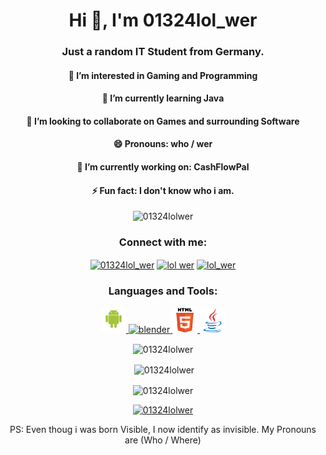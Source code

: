 <h1 align="center">Hi 👋, I'm 01324lol_wer</h1>
<h3 align="center">Just a random IT Student from Germany.</h3>

<h4 align="center">👀 I’m interested in Gaming and Programming</h4>
<h4 align="center">🌱 I’m currently learning Java</h4>
<h4 align="center">💞️ I’m looking to collaborate on Games and surrounding Software</h4>
<h4 align="center">😄 Pronouns: who / wer </h4>
<h4 align="center">🔭 I’m currently working on: CashFlowPal</h4>
<h4 align="center">⚡ Fun fact: I don't know who i am.</h4>

<p align="center"> <img src="https://komarev.com/ghpvc/?username=01324lolwer&label=Profile%20views&color=0e75b6&style=flat" alt="01324lolwer" /> </p>

<h3 align="center">Connect with me:</h3>
<p align="center">
<a href="https://instagram.com/01324lol_wer" target="blank"><img align="center" src="https://raw.githubusercontent.com/rahuldkjain/github-profile-readme-generator/master/src/images/icons/Social/instagram.svg" alt="01324lol_wer" height="30" width="40" /></a>
<a href="https://www.youtube.com/c/lol wer" target="blank"><img align="center" src="https://raw.githubusercontent.com/rahuldkjain/github-profile-readme-generator/master/src/images/icons/Social/youtube.svg" alt="lol wer" height="30" width="40" /></a>
<a href="https://www.leetcode.com/lol_wer" target="blank"><img align="center" src="https://raw.githubusercontent.com/rahuldkjain/github-profile-readme-generator/master/src/images/icons/Social/leet-code.svg" alt="lol_wer" height="30" width="40" /></a>
</p>

<h3 align="center">Languages and Tools:</h3>
<p align="center"> <a href="https://developer.android.com" target="_blank" rel="noreferrer"> 
  <img src="https://raw.githubusercontent.com/devicons/devicon/master/icons/android/android-original-wordmark.svg" alt="android" width="40" height="40"/> </a> <a href="https://www.blender.org/"       target="_blank" rel="noreferrer"> 
    <img src="https://download.blender.org/branding/community/blender_community_badge_white.svg" alt="blender" width="40" height="40"/> </a> <a href="https://www.w3.org/html/" target="_blank" rel="noreferrer"> 
      <img src="https://raw.githubusercontent.com/devicons/devicon/master/icons/html5/html5-original-wordmark.svg" alt="html5" width="40" height="40"/> </a> <a href="https://www.java.com" target="_blank" rel="noreferrer"> 
        <img src="https://raw.githubusercontent.com/devicons/devicon/master/icons/java/java-original.svg" alt="java" width="40" height="40"/> </a> </p>

<p align="center"><img align="center" src="https://github-readme-streak-stats.herokuapp.com/?user=01324lolwer&theme=dark" alt="01324lolwer" /></p>

<p align="center">&nbsp;<img align="center" src="https://github-readme-stats.vercel.app/api?username=01324lolwer&show_icons=true&theme=dark&locale=en" alt="01324lolwer" /></p>

<p align="center"><img align="center" src="(https://github-readme-stats.vercel.app/api/top-langs/?username=01324lolwer&theme=onedark&hide_border=false&include_all_commits=true&count_private=true&layout=compact" alt="01324lolwer" /></p>

<p align="center"> <a href="https://github.com/ryo-ma/github-profile-trophy"><img src="https://github-profile-trophy.vercel.app/?username=01324lolwer&limit=5&theme=tokyonight&combine_all_yearly_contributions=true" alt="01324lolwer" /></a> </p>

<p align="center"> 
PS:
Even thoug i was born Visible,
I now identify as invisible.
My Pronouns are (Who / Where) 
</p>
<!---
01324lolwer/01324lolwer is a ✨ special ✨ repository because its `README.md` (this file) appears on your GitHub profile.
You can click the Preview link to take a look at your changes.
--->
